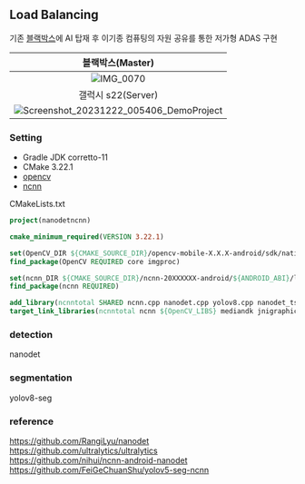 ## Load Balancing
기존 [블랙박스](http://itempage3.auction.co.kr/DetailView.aspx?ItemNo=C522794645&frm3=V2)에 AI 탑재 후 이기종 컴퓨팅의 자원 공유를 통한 저가형 ADAS 구현

|블랙박스(Master)|
|:---:|
|![IMG_0070](https://github.com/bert13069598/LoadBalancing/assets/89738612/c254fe30-5345-43aa-9277-acbd2141e1b6)|
|갤럭시 s22(Server)|
|![Screenshot_20231222_005406_DemoProject](https://github.com/bert13069598/LoadBalancing/assets/89738612/b11a6f93-9214-4b89-96e1-dba3c98910c2)|

### Setting
- Gradle JDK corretto-11
- CMake 3.22.1
- [opencv](https://github.com/nihui/opencv-mobile/releases)
- [ncnn](https://github.com/Tencent/ncnn/releases)

CMakeLists.txt
```cmake
project(nanodetncnn)

cmake_minimum_required(VERSION 3.22.1)

set(OpenCV_DIR ${CMAKE_SOURCE_DIR}/opencv-mobile-X.X.X-android/sdk/native/jni)
find_package(OpenCV REQUIRED core imgproc)

set(ncnn_DIR ${CMAKE_SOURCE_DIR}/ncnn-20XXXXXX-android/${ANDROID_ABI}/lib/cmake/ncnn)
find_package(ncnn REQUIRED)

add_library(ncnntotal SHARED ncnn.cpp nanodet.cpp yolov8.cpp nanodet_tstl.cpp)
target_link_libraries(ncnntotal ncnn ${OpenCV_LIBS} mediandk jnigraphics)
```

### detection
nanodet

### segmentation
yolov8-seg

### reference
https://github.com/RangiLyu/nanodet  
https://github.com/ultralytics/ultralytics  
https://github.com/nihui/ncnn-android-nanodet  
https://github.com/FeiGeChuanShu/yolov5-seg-ncnn  
